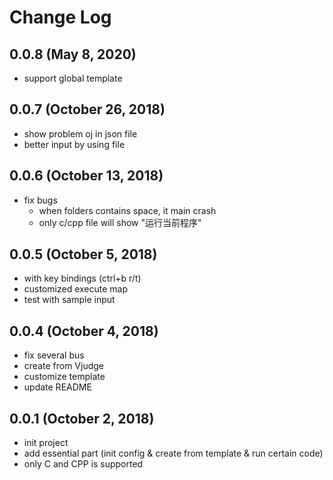 # Change Log
## 0.0.8 (May 8, 2020)
- support global template

## 0.0.7 (October 26, 2018)
- show problem oj in json file
- better input by using file

## 0.0.6 (October 13, 2018)
- fix bugs
  - when folders contains space, it main crash
  - only c/cpp file will show "运行当前程序"

## 0.0.5 (October 5, 2018)
- with key bindings (ctrl+b r/t)
- customized execute map
- test with sample input

## 0.0.4 (October 4, 2018)
- fix several bus
- create from Vjudge
- customize template
- update README

## 0.0.1 (October 2, 2018)
- init project
- add essential part (init config & create from template & run certain code)
- only C and CPP is supported